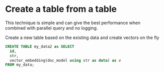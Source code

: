 # Create a table from a table

This technique is simple and can give the best performance when combined with parallel query and no logging.

Create a new table based on the existing data and create vectors on the fly

```SQL
CREATE TABLE my_data2 as SELECT
  id,
  str,
  vector_embedding(doc_model using str as data) as v
FROM my_data;
```
